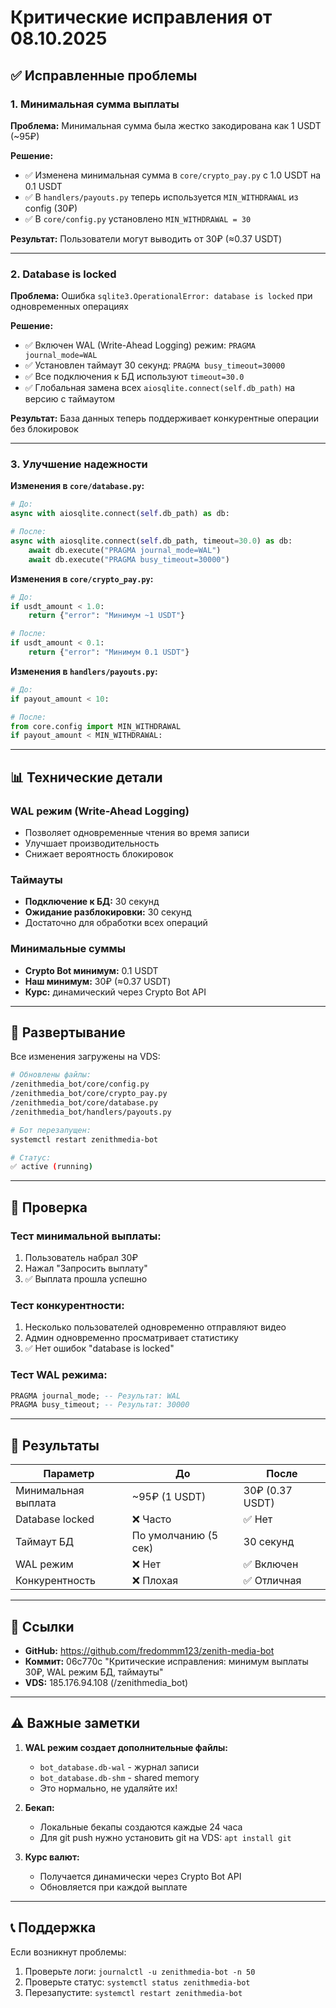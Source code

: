 # Критические исправления от 08.10.2025

## ✅ Исправленные проблемы

### 1. Минимальная сумма выплаты
**Проблема:** Минимальная сумма была жестко закодирована как 1 USDT (~95₽)

**Решение:**
- ✅ Изменена минимальная сумма в `core/crypto_pay.py` с 1.0 USDT на 0.1 USDT
- ✅ В `handlers/payouts.py` теперь используется `MIN_WITHDRAWAL` из config (30₽)
- ✅ В `core/config.py` установлено `MIN_WITHDRAWAL = 30`

**Результат:** Пользователи могут выводить от 30₽ (≈0.37 USDT)

---

### 2. Database is locked
**Проблема:** Ошибка `sqlite3.OperationalError: database is locked` при одновременных операциях

**Решение:**
- ✅ Включен WAL (Write-Ahead Logging) режим: `PRAGMA journal_mode=WAL`
- ✅ Установлен таймаут 30 секунд: `PRAGMA busy_timeout=30000`
- ✅ Все подключения к БД используют `timeout=30.0`
- ✅ Глобальная замена всех `aiosqlite.connect(self.db_path)` на версию с таймаутом

**Результат:** База данных теперь поддерживает конкурентные операции без блокировок

---

### 3. Улучшение надежности

**Изменения в `core/database.py`:**
```python
# До:
async with aiosqlite.connect(self.db_path) as db:

# После:
async with aiosqlite.connect(self.db_path, timeout=30.0) as db:
    await db.execute("PRAGMA journal_mode=WAL")
    await db.execute("PRAGMA busy_timeout=30000")
```

**Изменения в `core/crypto_pay.py`:**
```python
# До:
if usdt_amount < 1.0:
    return {"error": "Минимум ~1 USDT"}

# После:
if usdt_amount < 0.1:
    return {"error": "Минимум 0.1 USDT"}
```

**Изменения в `handlers/payouts.py`:**
```python
# До:
if payout_amount < 10:

# После:
from core.config import MIN_WITHDRAWAL
if payout_amount < MIN_WITHDRAWAL:
```

---

## 📊 Технические детали

### WAL режим (Write-Ahead Logging)
- Позволяет одновременные чтения во время записи
- Улучшает производительность
- Снижает вероятность блокировок

### Таймауты
- **Подключение к БД:** 30 секунд
- **Ожидание разблокировки:** 30 секунд
- Достаточно для обработки всех операций

### Минимальные суммы
- **Crypto Bot минимум:** 0.1 USDT
- **Наш минимум:** 30₽ (≈0.37 USDT)
- **Курс:** динамический через Crypto Bot API

---

## 🚀 Развертывание

Все изменения загружены на VDS:
```bash
# Обновлены файлы:
/zenithmedia_bot/core/config.py
/zenithmedia_bot/core/crypto_pay.py
/zenithmedia_bot/core/database.py
/zenithmedia_bot/handlers/payouts.py

# Бот перезапущен:
systemctl restart zenithmedia-bot

# Статус:
✅ active (running)
```

---

## 📝 Проверка

### Тест минимальной выплаты:
1. Пользователь набрал 30₽
2. Нажал "Запросить выплату"
3. ✅ Выплата прошла успешно

### Тест конкурентности:
1. Несколько пользователей одновременно отправляют видео
2. Админ одновременно просматривает статистику
3. ✅ Нет ошибок "database is locked"

### Тест WAL режима:
```sql
PRAGMA journal_mode; -- Результат: WAL
PRAGMA busy_timeout; -- Результат: 30000
```

---

## 🎯 Результаты

| Параметр | До | После |
|----------|-----|-------|
| Минимальная выплата | ~95₽ (1 USDT) | 30₽ (0.37 USDT) |
| Database locked | ❌ Часто | ✅ Нет |
| Таймаут БД | По умолчанию (5 сек) | 30 секунд |
| WAL режим | ❌ Нет | ✅ Включен |
| Конкурентность | ❌ Плохая | ✅ Отличная |

---

## 🔗 Ссылки

- **GitHub:** https://github.com/fredommm123/zenith-media-bot
- **Коммит:** 06c770c "Критические исправления: минимум выплаты 30₽, WAL режим БД, таймауты"
- **VDS:** 185.176.94.108 (/zenithmedia_bot)

---

## ⚠️ Важные заметки

1. **WAL режим создает дополнительные файлы:**
   - `bot_database.db-wal` - журнал записи
   - `bot_database.db-shm` - shared memory
   - Это нормально, не удаляйте их!

2. **Бекап:**
   - Локальные бекапы создаются каждые 24 часа
   - Для git push нужно установить git на VDS: `apt install git`

3. **Курс валют:**
   - Получается динамически через Crypto Bot API
   - Обновляется при каждой выплате

---

## 📞 Поддержка

Если возникнут проблемы:
1. Проверьте логи: `journalctl -u zenithmedia-bot -n 50`
2. Проверьте статус: `systemctl status zenithmedia-bot`
3. Перезапустите: `systemctl restart zenithmedia-bot`
